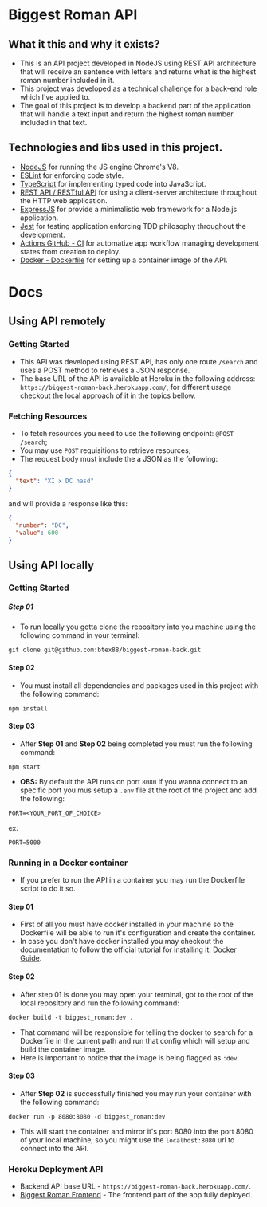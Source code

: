 # Biggest Roman API

## What it this and why it exists?
- This is an API project developed in NodeJS using REST API architecture that will receive an sentence with letters and returns what is the highest roman number included in it.
- This project was developed as a technical challenge for a back-end role which I've applied to.
- The goal of this project is to develop a backend part of the application that will handle a text input and return the highest roman number included in that text.

## Technologies and libs used in this project.
- [NodeJS](https://nodejs.org/en/) for running the JS engine Chrome's V8.
- [ESLint](https://eslint.org/) for enforcing code style.
- [TypeScript](https://www.typescriptlang.org/) for implementing typed code into JavaScript.
- [REST API / RESTful API](https://www.redhat.com/en/topics/api/what-is-a-rest-api) for using a client-server architecture throughout the HTTP web application.
- [ExpressJS](https://expressjs.com/) for provide a minimalistic web framework for a Node.js application.
- [Jest](https://jestjs.io/) for testing application enforcing TDD philosophy throughout the development.
- [Actions GitHub - CI](https://github.com/features/actions) for automatize app workflow managing development states from creation to deploy.
- [Docker - Dockerfile](https://docs.docker.com/engine/reference/builder/) for setting up a container image of the API.

# Docs
## Using API remotely
### Getting Started
- This API was developed using REST API, has only one route ```/search``` and uses a POST method to retrieves a JSON response.
- The base URL of the API is available at Heroku in the following address: ```https://biggest-roman-back.herokuapp.com/```, for different usage checkout the local approach of it in the topics bellow.

### Fetching Resources
- To fetch resources you need to use the following endpoint: ```@POST /search```;
- You may use ```POST``` requisitions to retrieve resources;
- The request body must include the a JSON as the following:
```JSON
{
  "text": "XI x DC hasd"
}
```
and will provide a response like this:
```JSON
{
  "number": "DC",
  "value": 600
}
```

## Using API locally
### Getting Started
##### Step 01
- To run locally you gotta clone the repository into you machine using the following command in your terminal:
```
git clone git@github.com:btex88/biggest-roman-back.git
```

#### Step 02
- You must install all dependencies and packages used in this project with the following command:
```
npm install
```

#### Step 03
- After **Step 01** and **Step 02** being completed you must run the following command:
```
npm start
```
- **OBS:** By default the API runs on port ```8080``` if you wanna connect to an specific port you mus setup a ```.env``` file at the root of the project and add the following:
```
PORT=<YOUR_PORT_OF_CHOICE>
```
ex.
```
PORT=5000
```

### Running in a Docker container
- If you prefer to run the API in a container you may run the Dockerfile script to do it so.

#### Step 01
- First of all you must have docker installed in your machine so the Dockerfile will be able to run it's configuration and create the container.
- In case you don't have docker installed you may checkout the documentation to follow the official tutorial for installing it. [Docker Guide](https://docs.docker.com/get-docker/).

#### Step 02
- After step 01 is done you may open your terminal, got to the root of the local repository and run the following command:
```
docker build -t biggest_roman:dev .
```
- That command will be responsible for telling the docker to search for a Dockerfile in the current path and run that config which will setup and build the container image.
- Here is important to notice that the image is being flagged as ```:dev```.

#### Step 03
- After **Step 02** is successfully finished you may run your container with the following command:
```
docker run -p 8080:8080 -d biggest_roman:dev
```
- This will start the container and mirror it's port 8080 into the port 8080 of your local machine, so you might use the ```localhost:8080``` url to connect into the API.

### Heroku Deployment API
- Backend API base URL  - ```https://biggest-roman-back.herokuapp.com/```.
- [Biggest Roman Frontend](https://biggest-roman.vercel.app/) - The frontend part of the app fully deployed.
